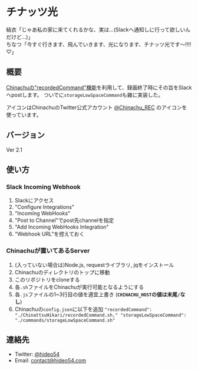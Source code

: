 # チナッツ光

結衣「じゃあ私の家に来てくれるかな、実は…(Slackへ通知しに行って欲しいんだけど…)」  
ちなつ「今すぐ行きます、飛んでいきます、光になります、チナッツ光です〜!!!!♡」

## 概要

[Chinachuの"recordedCommand"機能](https://github.com/Chinachu/Chinachu/wiki/Configuration-recordedCommand)を利用して、録画終了時にその旨をSlackへpostします。
ついでに`storageLowSpaceCommand`も雑に実装した。

アイコンはChinachuのTwitter公式アカウント  [@Chinachu_REC](https://twitter.com/Chinachu_REC) のアイコンを使っています。

## バージョン

Ver 2.1

## 使い方

### Slack Incoming Webhook

1. Slackにアクセス
1. "Configure Integrations"
1. "Incoming WebHooks"
1. "Post to Channel"でpost先channelを指定
1. "Add Incoming WebHooks Integration"
1. "Webhook URL"を控えておく

### Chinachuが置いてあるServer

1. (入っていない場合は)Node.js, requestライブラリ, jqをインストール
1. Chinachuのディレクトリのトップに移動
1. このリポジトリをcloneする
1. 各`.sh`ファイルをChinachuが実行可能となるようにする
1. 各`.js`ファイルの1~3行目の値を適宜上書き (**`CHINACHU_HOST`の値は末尾`/`なし**)
1. Chinachuの`config.json`に以下を追加
`"recordedCommand": "./ChinattsuHikari/recordedCommand.sh,"
"storageLowSpaceCommand": "./commands/storageLowSpaceCommand.sh"`

## 連絡先

* Twitter: [@hideo54](https://twitter.com/hideo54)
* Email: contact@hideo54.com
